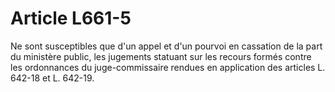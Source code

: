 # Article L661-5

Ne sont susceptibles que d'un appel et d'un pourvoi en cassation de la part du ministère public, les jugements statuant sur les recours formés contre les ordonnances du juge-commissaire rendues en application des articles L. 642-18 et L. 642-19.
